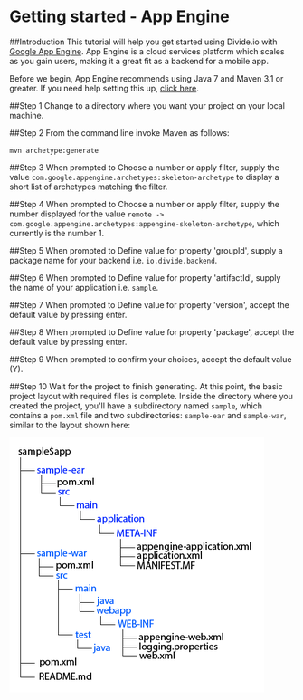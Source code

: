 Getting started - App Engine
===========
##Introduction
This tutorial will help you get started using Divide.io with [Google App Engine](https://developers.google.com/appengine/). App Engine is a cloud services platform which scales as you gain users, making it a great fit as a backend for a mobile app.

Before we begin, App Engine recommends using Java 7 and Maven 3.1 or greater.  If you need help setting this up, [click here](https://developers.google.com/appengine/docs/java/gettingstarted/setup).

##Step 1
Change to a directory where you want your project on your local machine.

##Step 2
From the command line invoke Maven as follows:
```
mvn archetype:generate
```

##Step 3
When prompted to Choose a number or apply filter, supply the value `com.google.appengine.archetypes:skeleton-archetype` to display a short list of archetypes matching the filter.

##Step 4
When prompted to Choose a number or apply filter, supply the number displayed for the value `remote -> com.google.appengine.archetypes:appengine-skeleton-archetype`, which currently is the number 1.

##Step 5
When prompted to Define value for property 'groupId', supply a package name for your backend i.e. `io.divide.backend`.

##Step 6
When prompted to Define value for property 'artifactId', supply the name of your application i.e. `sample`.

##Step 7
When prompted to Define value for property 'version', accept the default value by pressing enter.

##Step 8
When prompted to Define value for property 'package', accept the default value by pressing enter.

##Step 9
When prompted to confirm your choices, accept the default value (Y).

##Step 10
Wait for the project to finish generating. At this point, the basic project layout with required files is complete. Inside the directory where you created the project, you'll have a subdirectory named `sample`, which contains a `pom.xml` file and two subdirectories: `sample-ear` and `sample-war`, similar to the layout shown here:

![](https://raw.githubusercontent.com/HiddenStage/divide-docs/master/getting-started/images/appengine_dir.png)

